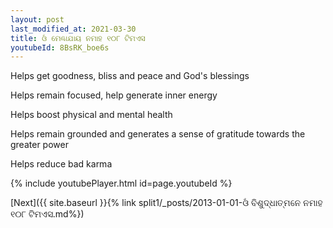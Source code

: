 ```yaml
---
layout: post
last_modified_at: 2021-03-30
title: ଓଁ ମେଣ୍ଢାଯାୟ ନମାହ ୧୦୮ ଟିମଏସ
youtubeId: 8BsRK_boe6s
---
```

 
 
Helps get goodness, bliss and peace and God's blessings
 
Helps remain focused, help generate inner energy 
 
Helps boost physical and mental health 
 
Helps remain grounded and generates a sense of gratitude towards the greater power 
 
Helps reduce bad karma
 
 
 
 


{% include youtubePlayer.html id=page.youtubeId %}
 
[Next]({{ site.baseurl }}{% link  split1/_posts/2013-01-01-ଓଁ ବିଶୁଦ୍ଧାତ୍ମନେ ନମାହ  ୧୦୮ ଟିମଏସ.md%})
 
